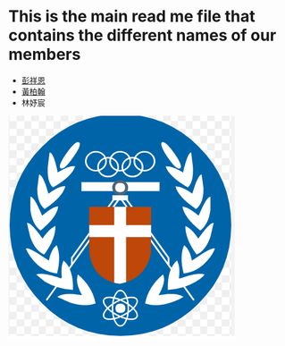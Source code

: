 # This is the main read me file that contains the different names of our members 

- [彭祥恩](PengTest.md)
- [黃柏翰](bryan.md)
- 林妤宸

![alt text](image.png)